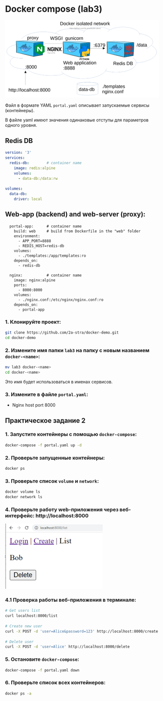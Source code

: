 # Docker compose (lab3)

<img src="docker-compose.png" alt="docker-compose" width="1024"/>

Файл в формате YAML `portal.yaml` описывает запускаемые сервисы (контейнеры).

В файле yaml имеют значения одинаковые отступы для параметров одного уровня.

## Redis DB
```yaml
version: '3'
services:
  redis-db:        # container name
    image: redis:alpine
    volumes:
      - data-db:/data:rw

volumes:
  data-db:
    driver: local
```

## Web-app (backend) and web-server (proxy):
```
  portal-app:      # container name
    build: web     # build from Dockerfile in the "web" folder
    environment:
      - APP_PORT=8888
      - REDIS_HOST=redis-db
    volumes:
      - ./templates:/app/templates:ro
    depends_on:
      - redis-db

  nginx:           # container name
    image: nginx:alpine
    ports: 
      - 8000:8000
    volumes:
      - ./nginx.conf:/etc/nginx/nginx.conf:ro
    depends_on:
      - portal-app
```



### 1. Клонируйте проект:

```bash
git clone https://github.com/2a-stra/docker-demo.git
cd docker-demo
```

### 2. Измените имя папки `lab3` на папку с новым названием `docker-<name>`:

```bash
mv lab3 docker-<name>
cd docker-<name>
```

Это имя будет использоваться в именах сервисов.

### 3. Измените в файле `portal.yaml`:
- Nginx host port 8000


## Практическое задание 2

### 1. Запустите контейнеры с помощью `docker-compose`:

```bash
docker-compose -f portal.yaml up -d
```

### 2. Проверьте запущенные контейнеры:

```bash
docker ps
```

### 3. Проверьте список `volume` и `network`:

```bash
docker volume ls
docker network ls
```

### 4. Проверьте работу web-приложения через веб-интерфейс: http://localhost:8000

<img src="portal-app-list.png" alt="portal-app-list" width="320"/>

### 4.1 Проверка работы веб-приложения в терминале:

```bash
# Get users list
curl localhost:8000/list

# Create new user
curl -X POST -d 'user=Alice&password=123' http://localhost:8000/create

# Delete user
curl -X POST -d 'user=Alice' http://localhost:8000/delete
```

### 5. Остановите `docker-compose`:

```bash
docker-compose -f portal.yaml down
```

### 6. Проверьте список всех контейнеров:

```bash
docker ps -a
```
